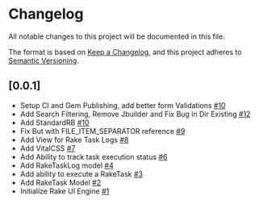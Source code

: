 # Changelog

All notable changes to this project will be documented in this file.

The format is based on [Keep a Changelog](https://keepachangelog.com/en/1.0.0/), and this project adheres to [Semantic Versioning](https://semver.org/spec/v2.0.0.html).

## [0.0.1]
* Setup CI and Gem Publishing, add better form Validations
  [#10](https://github.com/doximity/rake-ui/pull/10)
* Add Search Filtering, Remove Jbuilder and Fix Bug in Dir Existing
  [#12](https://github.com/doximity/rake-ui/pull/12)
* Add StandardRB
  [#10](https://github.com/doximity/rake-ui/pull/11)
* Fix But with FILE_ITEM_SEPARATOR reference
  [#9](https://github.com/doximity/rake-ui/pull/9)
* Add View for Rake Task Logs
  [#8](https://github.com/doximity/rake-ui/pull/8)
* Add VitalCSS
  [#7](https://github.com/doximity/rake-ui/pull/7)
* Add Ability to track task execution status
  [#6](https://github.com/doximity/rake-ui/pull/6)
* Add RakeTaskLog model
  [#4](https://github.com/doximity/rake-ui/pull/4)
* Add ability to execute a RakeTask
  [#3](https://github.com/doximity/rake-ui/pull/3)
* Add RakeTask Model
  [#2](https://github.com/doximity/rake-ui/pull/2)
* Initialize Rake UI Engine
  [#1](https://github.com/doximity/rake-ui/pull/1)